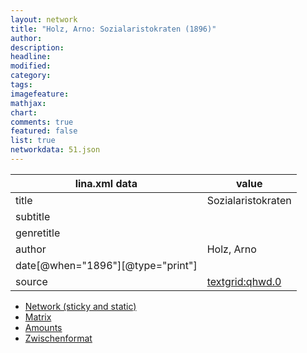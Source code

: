 ```yaml
---
layout: network
title: "Holz, Arno: Sozialaristokraten (1896)"
author:
description:
headline:
modified:
category:
tags:
imagefeature: 
mathjax: 
chart: 
comments: true
featured: false
list: true
networkdata: 51.json
---
```

lina.xml data  | value
------------- | -------------
title|Sozialaristokraten
subtitle|
genretitle|
author|Holz, Arno
date[@when="1896"][@type="print"]|
source|[textgrid:qhwd.0](https://textgridlab.org/1.0/tgcrud-public/rest/textgrid:qhwd.0/data)



* [Network (sticky and static)](/network51)
* [Matrix](/matrix51)
* [Amounts](/amount51)
* [Zwischenformat](/lina51 )
